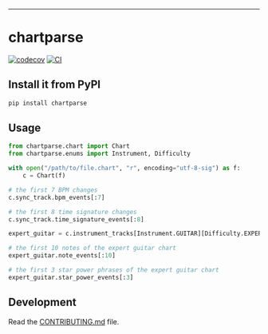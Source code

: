 ---
# chartparse

[![codecov](https://codecov.io/gh/AWConant/chartparse/branch/main/graph/badge.svg?token=chartparse_token_here)](https://codecov.io/gh/AWConant/chartparse)
[![CI](https://github.com/AWConant/chartparse/actions/workflows/main.yml/badge.svg)](https://github.com/AWConant/chartparse/actions/workflows/main.yml)

## Install it from PyPI

```bash
pip install chartparse
```

## Usage

```py
from chartparse.chart import Chart
from chartparse.enums import Instrument, Difficulty

with open("/path/to/file.chart", "r", encoding="utf-8-sig") as f:
	c = Chart(f)

# the first 7 BPM changes
c.sync_track.bpm_events[:7]

# the first 8 time signature changes
c.sync_track.time_signature_events[:8]

expert_guitar = c.instrument_tracks[Instrument.GUITAR][Difficulty.EXPERT]

# the first 10 notes of the expert guitar chart
expert_guitar.note_events[:10]

# the first 3 star power phrases of the expert guitar chart
expert_guitar.star_power_events[:3]
```

## Development

Read the [CONTRIBUTING.md](CONTRIBUTING.md) file.
